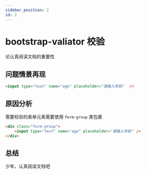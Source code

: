 ```yaml
---
sidebar_position: 2
id: 2
---
```


# bootstrap-valiator 校验

论认真阅读文档的重要性

## 问题情景再现

```html
<input type="text" name="age" placeholder="请输入年龄"  />
```

## 原因分析

需要校验的表单元素需要使用 `form-group` 类包裹

```html
<div class="form-group">
    <input type="text" name="age" placeholder="请输入年龄" />
</div>
```

## 总结

少年，认真阅读文档吧